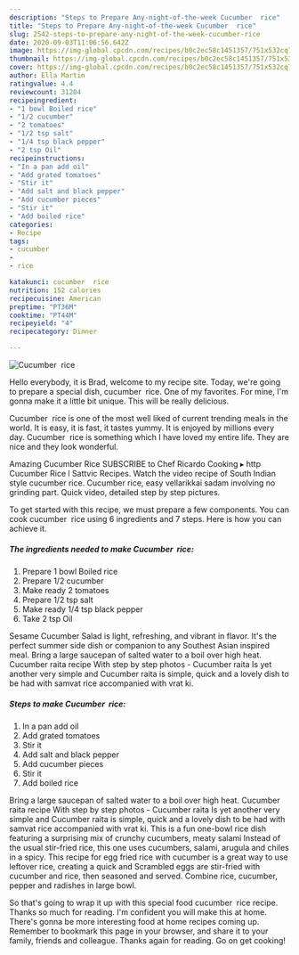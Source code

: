 ```yaml
---
description: "Steps to Prepare Any-night-of-the-week Cucumber  rice"
title: "Steps to Prepare Any-night-of-the-week Cucumber  rice"
slug: 2542-steps-to-prepare-any-night-of-the-week-cucumber-rice
date: 2020-09-03T11:06:56.642Z
image: https://img-global.cpcdn.com/recipes/b0c2ec58c1451357/751x532cq70/cucumber-rice-recipe-main-photo.jpg
thumbnail: https://img-global.cpcdn.com/recipes/b0c2ec58c1451357/751x532cq70/cucumber-rice-recipe-main-photo.jpg
cover: https://img-global.cpcdn.com/recipes/b0c2ec58c1451357/751x532cq70/cucumber-rice-recipe-main-photo.jpg
author: Ella Martin
ratingvalue: 4.4
reviewcount: 31204
recipeingredient:
- "1 bowl Boiled rice"
- "1/2 cucumber"
- "2 tomatoes"
- "1/2 tsp salt"
- "1/4 tsp black pepper"
- "2 tsp Oil"
recipeinstructions:
- "In a pan add oil"
- "Add grated tomatoes"
- "Stir it"
- "Add salt and black pepper"
- "Add cucumber pieces"
- "Stir it"
- "Add boiled rice"
categories:
- Recipe
tags:
- cucumber
- 
- rice

katakunci: cucumber  rice 
nutrition: 152 calories
recipecuisine: American
preptime: "PT36M"
cooktime: "PT44M"
recipeyield: "4"
recipecategory: Dinner

---
```



![Cucumber  rice](https://img-global.cpcdn.com/recipes/b0c2ec58c1451357/751x532cq70/cucumber-rice-recipe-main-photo.jpg)

Hello everybody, it is Brad, welcome to my recipe site. Today, we're going to prepare a special dish, cucumber  rice. One of my favorites. For mine, I'm gonna make it a little bit unique. This will be really delicious.

Cucumber  rice is one of the most well liked of current trending meals in the world. It is easy, it is fast, it tastes yummy. It is enjoyed by millions every day. Cucumber  rice is something which I have loved my entire life. They are nice and they look wonderful.

Amazing Cucumber Rice SUBSCRIBE to Chef Ricardo Cooking ▸ http Cucumber Rice l Sattvic Recipes. Watch the video recipe of South Indian style cucumber rice. Cucumber rice, easy vellarikkai sadam involving no grinding part. Quick video, detailed step by step pictures.


To get started with this recipe, we must prepare a few components. You can cook cucumber  rice using 6 ingredients and 7 steps. Here is how you can achieve it.

<!--inarticleads1-->

##### The ingredients needed to make Cucumber  rice:

1. Prepare 1 bowl Boiled rice
1. Prepare 1/2 cucumber
1. Make ready 2 tomatoes
1. Prepare 1/2 tsp salt
1. Make ready 1/4 tsp black pepper
1. Take 2 tsp Oil


Sesame Cucumber Salad is light, refreshing, and vibrant in flavor. It&#39;s the perfect summer side dish or companion to any Southest Asian inspired meal. Bring a large saucepan of salted water to a boil over high heat. Cucumber raita recipe With step by step photos - Cucumber raita Is yet another very simple and Cucumber raita is simple, quick and a lovely dish to be had with samvat rice accompanied with vrat ki. 

<!--inarticleads2-->

##### Steps to make Cucumber  rice:

1. In a pan add oil
1. Add grated tomatoes
1. Stir it
1. Add salt and black pepper
1. Add cucumber pieces
1. Stir it
1. Add boiled rice


Bring a large saucepan of salted water to a boil over high heat. Cucumber raita recipe With step by step photos - Cucumber raita Is yet another very simple and Cucumber raita is simple, quick and a lovely dish to be had with samvat rice accompanied with vrat ki. This is a fun one-bowl rice dish featuring a surprising mix of crunchy cucumbers, meaty salami Instead of the usual stir-fried rice, this one uses cucumbers, salami, arugula and chiles in a spicy. This recipe for egg fried rice with cucumber is a great way to use leftover rice, creating a quick and Scrambled eggs are stir-fried with cucumber and rice, then seasoned and served. Combine rice, cucumber, pepper and radishes in large bowl. 

So that's going to wrap it up with this special food cucumber  rice recipe. Thanks so much for reading. I'm confident you will make this at home. There's gonna be more interesting food at home recipes coming up. Remember to bookmark this page in your browser, and share it to your family, friends and colleague. Thanks again for reading. Go on get cooking!
